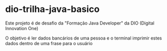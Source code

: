 # dio-trilha-java-basico

Este projeto é de desafio da "Formação Java Developer" da DIO (Digital Innovation One)

O objetivo é ler dados bancários de uma pessoa e o terminal imprimir estes dados dentro de uma frase para o usuário
